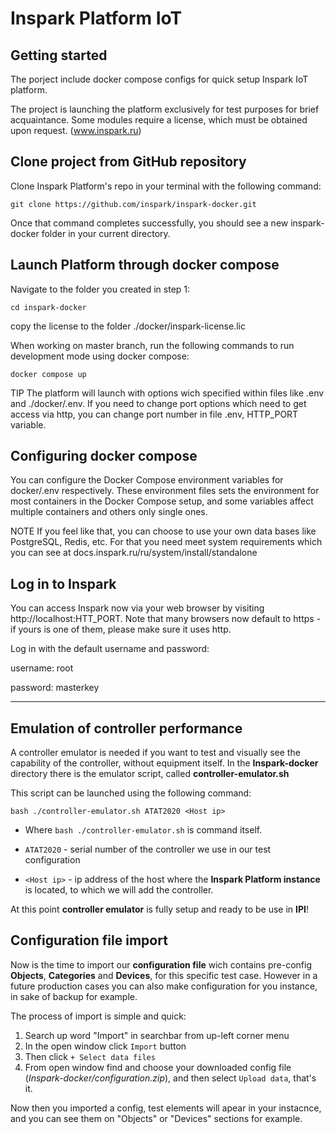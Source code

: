 # Inspark Platform IoT

## Getting started

The porject include docker compose configs for quick setup Inspark IoT platform.

The project is launching the platform exclusively for test purposes for brief acquaintance. Some modules require a license, which must be obtained upon request. (www.inspark.ru)

## Clone project from GitHub repository

Clone Inspark Platform's repo in your terminal with the following command:
```
git clone https://github.com/inspark/inspark-docker.git
```

Once that command completes successfully, you should see a new inspark-docker folder in your current directory.

## Launch Platform through docker compose

Navigate to the folder you created in step 1:
```
cd inspark-docker
```
copy the license to the folder ./docker/inspark-license.lic

When working on master branch, run the following commands to run development mode using docker compose:

```
docker compose up
```


TIP
The platform will launch with options wich specified within files like .env and ./docker/.env.
If you need to change port options which need to get access via http, you can change port number in file .env, HTTP_PORT variable.


## Configuring docker compose

You can configure the Docker Compose environment variables for docker/.env  respectively. These environment files sets the environment for most containers in the Docker Compose setup, and some variables affect multiple containers and others only single ones.

NOTE
If you feel like that, you can choose to use your own data bases like PostgreSQL, Redis, etc. For that you need meet system requirements which you can see at docs.inspark.ru/ru/system/install/standalone


## Log in to Inspark
You can access Inspark now via your web browser by visiting http://localhost:HTT_PORT. Note that many browsers now default to https - if yours is one of them, please make sure it uses http.

Log in with the default username and password:

username: root

password: masterkey

---

## Emulation of controller performance
A controller emulator is needed if you want to test and visually see the capability of the controller, without equipment itself.
In the **Inspark-docker** directory there is the emulator script, called **controller-emulator.sh**

This script can be launched using the following command:
```
bash ./controller-emulator.sh ATAT2020 <Host ip>
```
- Where `bash ./controller-emulator.sh` is command itself.

- `ATAT2020` - serial number of the controller we use in our test configuration

- `<Host ip>` - ip address of the host where the **Inspark Platform instance** is located, to which we will add the controller.

At this point **controller emulator** is fully setup and ready to be use in **IPI**!

## Configuration file import
Now is the time to import our **configuration file** wich contains pre-config **Objects**, **Categories** and **Devices**, for this specific test case. However in a future production cases you can also make configuration for you instance, in sake of backup for example.

The process of import is simple and quick:
1. Search up word "Import" in searchbar from up-left corner menu
2. In the open window click `Import` button
3. Then click `+ Select data files`
4. From open window find and choose your downloaded config file (*Inspark-docker/configuration.zip*), and then select `Upload data`, that's it.

Now then you imported a config, test elements will apear in your instacnce, and you can see them on "Objects" or "Devices" sections for example.





